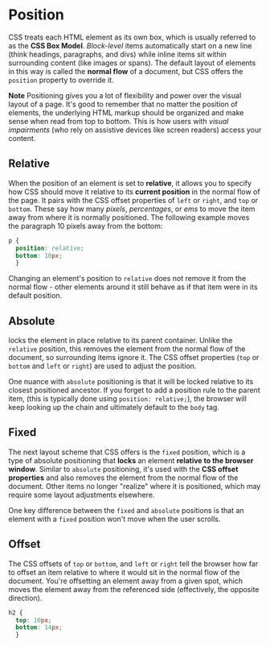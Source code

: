 # Position
CSS treats each HTML element as its own box, which is usually referred to as the **CSS Box Model**. 
*Block-level* items automatically start on a new line (think headings, paragraphs, and divs) while inline items sit within surrounding content (like images or spans). 
The default layout of elements in this way is called the **normal flow** of a document, 
but CSS offers the `position` property to override it.

**Note**
Positioning gives you a lot of flexibility and power over the visual layout of a page. It's good to remember that no matter the position of elements, the underlying HTML markup should be organized and make sense when read from top to bottom. This is how users with *visual impairments* (who rely on assistive devices like screen readers) access your content.

## Relative
When the position of an element is set to **relative**, 
it allows you to specify how CSS should move it relative to its **current position** in the normal flow of the page. 
It pairs with the CSS offset properties of `left` or `right`, and `top` or `bottom`. 
These say how many *pixels*, *percentages*, or *ems* to move the item away from where it is normally positioned. 
The following example moves the paragraph 10 pixels away from the bottom:
```css
p {
  position: relative;
  bottom: 10px;
  }
```
Changing an element's position to `relative` does not remove it from the normal flow - other elements around it still behave as if that item were in its default position.

## Absolute
locks the element in place relative to its parent container. Unlike the `relative` position, this removes the element from the normal flow of the document, so surrounding items ignore it. The CSS offset properties (`top` or `bottom` and `left` or `right`) are used to adjust the position.

One nuance with `absolute` positioning is that it will be locked relative to its closest positioned ancestor. If you forget to add a position rule to the parent item, (this is typically done using `position: relative;`), the browser will keep looking up the chain and ultimately default to the `body` tag.

## Fixed
The next layout scheme that CSS offers is the `fixed` position, which is a type of absolute positioning that **locks** an element **relative to the browser window**. Similar to `absolute` positioning, it's used with the **CSS offset properties** and also removes the element from the normal flow of the document. Other items no longer "realize" where it is positioned, which may require some layout adjustments elsewhere.

One key difference between the `fixed` and `absolute` positions is that an element with a `fixed` position won't move when the user scrolls.

## Offset
The CSS offsets of `top` or `bottom`, and `left` or `right` tell the browser how far to offset an item relative to where it would sit in the normal flow of the document. You're offsetting an element away from a given spot, which moves the element away from the referenced side (effectively, the opposite direction).
```css
h2 {
  top: 10px;
  bottom: 14px;
  }
```
